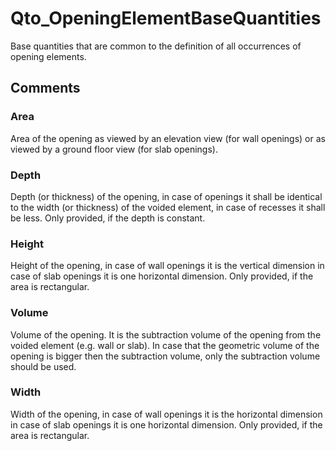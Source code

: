 # Qto_OpeningElementBaseQuantities

Base quantities that are common to the definition of all occurrences of opening elements.<!-- end of definition -->


## Comments

### Area

Area of the opening as viewed by an elevation view (for wall openings) or as viewed by a ground floor view (for slab openings).

### Depth

Depth (or thickness) of the opening, in case of openings it shall be identical to the width (or thickness) of the voided element, in case of recesses it shall be less. Only provided, if the depth is constant.

### Height

Height of the opening, in case of wall openings it is the vertical dimension in case of slab openings it is one horizontal dimension. Only provided, if the area is rectangular.

### Volume

Volume of the opening. It is the subtraction volume of the opening from the voided element (e.g. wall or slab). In case that the geometric volume of the opening is bigger then the subtraction volume, only the subtraction volume should be used.

### Width

Width of the opening, in case of wall openings it is the horizontal dimension in case of slab openings it is one horizontal dimension. Only provided, if the area is rectangular.

